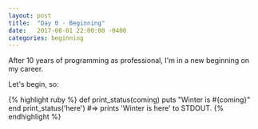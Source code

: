 ```yaml
---
layout: post
title:  "Day 0 - Beginning"
date:   2017-08-01 22:00:00 -0400
categories: beginning
---
```


After 10 years of programming as professional, I'm in a new beginning on my career.

Let's begin, so:

{% highlight ruby %}
def print_status(coming)
  puts "Winter is #{coming}"
end
print_status('here')
#=> prints 'Winter is here' to STDOUT.
{% endhighlight %}

